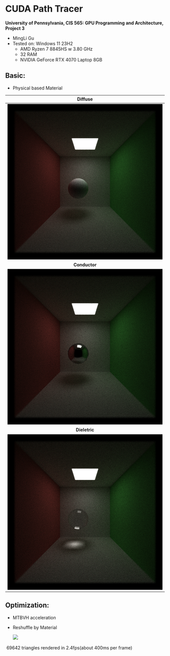 CUDA Path Tracer
================

**University of Pennsylvania, CIS 565: GPU Programming and Architecture, Project 3**

* MingLi Gu
* Tested on: Windows 11 23H2
  * AMD Ryzen 7 8845HS w 3.80 GHz
  * 32 RAM
  * NVIDIA GeForce RTX 4070 Laptop 8GB


## Basic:

- Physical based Material

  

|          Diffuse          |
| :-----------------------: |
|  ![](.\img\diffuse.png)   |
|       **Conductor**       |
| ![](.\img\conductor.png)  |
|       **Dieletric**       |
| ![](.\img\dielectric.png) |



## Optimization:

- MTBVH acceleration

- Reshuffle by Material

  ![](D:\Github\self_repos\CUDA-Path-Tracer\img\counductor_bunny.png)

​	69642 triangles rendered in 2.4fps(about 400ms per frame)
